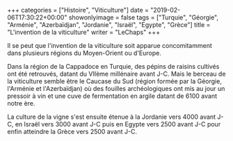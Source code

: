 +++
categories = ["Histoire", "Viticulture"]
date = "2019-02-06T17:30:22+00:00"
showonlyimage = false
tags = ["Turquie", "Géorgie", "Arménie", "Azerbaïdjan", "Jordanie", "Israël", "Egypte", "Grèce"]
title = "L'invention de la viticulture"
writer = "LeChaps"
+++

Il se peut que l'invention de la viticulture soit apparue concomitamment dans plusieurs régions du Moyen-Orient ou d'Europe.  

Dans la région de la Cappadoce en Turquie, des pépins de raisins cultivés ont été retrouvés, datant du VIIème millénaire avant J-C. Mais le berceau de la viticulture semble être le Caucase du Sud (région formée par la Géorgie, l'Arménie et l'Azerbaïdjan) où des fouilles archéologiques ont mis au jour un pressoir à vin et une cuve de fermentation en argile datant de 6100 avant notre ère.  

La culture de la vigne s'est ensuite étenue à la Jordanie vers 4000 avant J-C, en Israël vers 3000 avant J-C puis en Egypte vers 2500 avant J-C pour enfin atteindre la Grèce vers 2500 avant J-C.